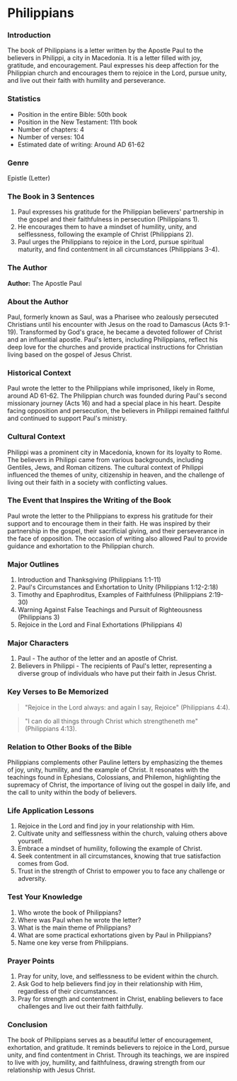 # Philippians

### Introduction

The book of Philippians is a letter written by the Apostle Paul to the believers in Philippi, a city in Macedonia. It is a letter filled with joy, gratitude, and encouragement. Paul expresses his deep affection for the Philippian church and encourages them to rejoice in the Lord, pursue unity, and live out their faith with humility and perseverance.

### Statistics

* Position in the entire Bible: 50th book
* Position in the New Testament: 11th book
* Number of chapters: 4
* Number of verses: 104
* Estimated date of writing: Around AD 61-62

### Genre

Epistle (Letter)

### The Book in 3 Sentences

1. Paul expresses his gratitude for the Philippian believers' partnership in the gospel and their faithfulness in persecution (Philippians 1).
2. He encourages them to have a mindset of humility, unity, and selflessness, following the example of Christ (Philippians 2).
3. Paul urges the Philippians to rejoice in the Lord, pursue spiritual maturity, and find contentment in all circumstances (Philippians 3-4).

### The Author

**Author:** The Apostle Paul

### About the Author

Paul, formerly known as Saul, was a Pharisee who zealously persecuted Christians until his encounter with Jesus on the road to Damascus (Acts 9:1-19). Transformed by God's grace, he became a devoted follower of Christ and an influential apostle. Paul's letters, including Philippians, reflect his deep love for the churches and provide practical instructions for Christian living based on the gospel of Jesus Christ.

### Historical Context

Paul wrote the letter to the Philippians while imprisoned, likely in Rome, around AD 61-62. The Philippian church was founded during Paul's second missionary journey (Acts 16) and had a special place in his heart. Despite facing opposition and persecution, the believers in Philippi remained faithful and continued to support Paul's ministry.

### Cultural Context

Philippi was a prominent city in Macedonia, known for its loyalty to Rome. The believers in Philippi came from various backgrounds, including Gentiles, Jews, and Roman citizens. The cultural context of Philippi influenced the themes of unity, citizenship in heaven, and the challenge of living out their faith in a society with conflicting values.

### The Event that Inspires the Writing of the Book

Paul wrote the letter to the Philippians to express his gratitude for their support and to encourage them in their faith. He was inspired by their partnership in the gospel, their sacrificial giving, and their perseverance in the face of opposition. The occasion of writing also allowed Paul to provide guidance and exhortation to the Philippian church.

### Major Outlines

1. Introduction and Thanksgiving (Philippians 1:1-11)
2. Paul's Circumstances and Exhortation to Unity (Philippians 1:12-2:18)
3. Timothy and Epaphroditus, Examples of Faithfulness (Philippians 2:19-30)
4. Warning Against False Teachings and Pursuit of Righteousness (Philippians 3)
5. Rejoice in the Lord and Final Exhortations (Philippians 4)

### Major Characters

1. Paul - The author of the letter and an apostle of Christ.
2. Believers in Philippi - The recipients of Paul's letter, representing a diverse group of individuals who have put their faith in Jesus Christ.

### Key Verses to Be Memorized

> "Rejoice in the Lord always: and again I say, Rejoice" (Philippians 4:4).

> "I can do all things through Christ which strengtheneth me" (Philippians 4:13).

### Relation to Other Books of the Bible

Philippians complements other Pauline letters by emphasizing the themes of joy, unity, humility, and the example of Christ. It resonates with the teachings found in Ephesians, Colossians, and Philemon, highlighting the supremacy of Christ, the importance of living out the gospel in daily life, and the call to unity within the body of believers.

### Life Application Lessons

1. Rejoice in the Lord and find joy in your relationship with Him.
2. Cultivate unity and selflessness within the church, valuing others above yourself.
3. Embrace a mindset of humility, following the example of Christ.
4. Seek contentment in all circumstances, knowing that true satisfaction comes from God.
5. Trust in the strength of Christ to empower you to face any challenge or adversity.

### Test Your Knowledge

1. Who wrote the book of Philippians?
2. Where was Paul when he wrote the letter?
3. What is the main theme of Philippians?
4. What are some practical exhortations given by Paul in Philippians?
5. Name one key verse from Philippians.

### Prayer Points

1. Pray for unity, love, and selflessness to be evident within the church.
2. Ask God to help believers find joy in their relationship with Him, regardless of their circumstances.
3. Pray for strength and contentment in Christ, enabling believers to face challenges and live out their faith faithfully.

### Conclusion

The book of Philippians serves as a beautiful letter of encouragement, exhortation, and gratitude. It reminds believers to rejoice in the Lord, pursue unity, and find contentment in Christ. Through its teachings, we are inspired to live with joy, humility, and faithfulness, drawing strength from our relationship with Jesus Christ.
